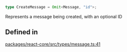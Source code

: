 ```ts
type CreateMessage = Omit<Message, "id">;
```

Represents a message being created, with an optional ID

## Defined in

[packages/react-core/src/types/message.ts:41](https://github.com/thesysdev/crayonai/blob/868f459d859250eef3283635b1127c3c68c35546/js/packages/react-core/src/types/message.ts#L41)
